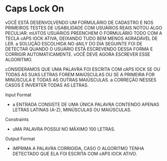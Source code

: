 # Caps Lock On

vOCÊ ESTÁ DESENVOLVENDO UM FORMULÁRIO DE CADASTRO E NOS PRIMEIROS TESTES DE USABILIDADE COM USUÁRIOS REAIS NOTOU ALGO PECULIAR: mUITOS USUÁRIOS PREENCHEM O FORMULÁRIO TODO COM A TECLA cAPS lOCK ATIVA, DEIXANDO TUDO BEM MENOS AGRADÁVEL DE LER. a SOLUÇÃO ESCOLHIDA NO dAILY DO DIA SEGUINTE FOI DE DETECTAR QUANDO O USUÁRIO ESTÁ ESCREVENDO DESSA FORMA E CORRIGIR AUTOMATICAMENTE. vOCÊ DEVE AGORA ESCREVER ESSE ALGORITMO.

cONSIDERAMOS QUE UMA PALAVRA FOI ESCRITA COM cAPS lOCK SE OU TODAS AS SUAS LETRAS FOREM MAIÚSCULAS OU SE A PRIMEIRA FOR MINÚSCULA E TODAS AS OUTRAS MAIÚSCULAS. a CORREÇÃO NESSES CASOS É INVERTER TODAS AS LETRAS.

Input Format
- a ENTRADA CONSISTE DE UMA ÚNICA PALAVRA CONTENDO APENAS LETRAS LATINAS (A-Z), MINÚSCULAS OU MAIÚSCULAS.

Constraints
- uMA PALAVRA POSSUI NO MÁXIMO 100 LETRAS.

Output Format
- iMPRIMA A PALAVRA CORRIGIDA, CASO O ALGORITMO TENHA DETECTADO QUE ELA FOI ESCRITA COM cAPS lOCK ATIVO.